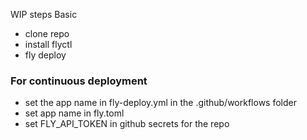 WIP steps Basic
- clone repo
- install flyctl
- fly deploy

### For continuous deployment
- set the app name in fly-deploy.yml in the .github/workflows folder
- set app name in fly.toml
- set FLY_API_TOKEN in github secrets for the repo
